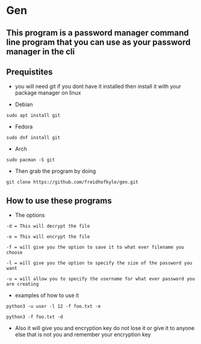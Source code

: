 # Gen 

## This program is a password manager command line program that you can use as your password manager in the cli 


## Prequistites 

- you will need git if you dont have it installed then install it with your package manager on linux 

- Debian 

```
sudo apt install git 
```

- Fedora 

```
sudo dnf install git 
```
- Arch

```
sudo pacman -S git 
```

- Then grab the program by doing 

```
git clone https://github.com/freidhofkyle/gen.git
```




## How to use these programs

- The options 

```
-d = This will decrypt the file  
```

```
-e = This will encrypt the file 
```

```
-f = will give you the option to save it to what ever filename you choose 
```

```
-l = will give you the option to specify the size of the password you want 
```

```
-u = will allow you to specify the username for what ever password you are creating 
```

- examples of how to use it 

```
python3 -u user -l 12 -f foo.txt -e
```

```
python3 -f foo.txt -d 

```
- Also it will give you and encryption key do not lose it or give it to anyone else that is not you and remember your encryption key 




